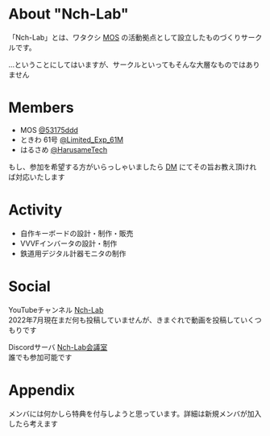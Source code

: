 # About "Nch-Lab"

「Nch-Lab」とは、ワタクシ <a href="https://twitter.com/53175DDD" target="_blank" rel="noopener noreferrer">MOS</a> の活動拠点として設立したものづくりサークルです。

...ということにしてはいますが、サークルといってもそんな大層なものではありません

# Members

- MOS [@53175ddd](https://twitter.com/53175ddd)
- ときわ 61号 [@Limited_Exp_61M](https://twitter.com/Limited_Exp_61M)
- はるさめ [@HarusameTech](https://twitter.com/HarusameTech)

もし、参加を希望する方がいらっしゃいましたら <a href="https://www.twitter.com/messages/compose?recipient_id=1358261719701721088">DM</a> にてその旨お教え頂ければ対応いたします

# Activity

- 自作キーボードの設計・制作・販売
- VVVFインバータの設計・制作
- 鉄道用デジタル計器モニタの制作

# Social

YouTubeチャンネル <a href="https://www.youtube.com/channel/UCHh3sU1-ILivTzyj8Z14X7w" target="_blank" rel="noopener noreferrer">Nch-Lab</a>  
2022年7月現在まだ何も投稿していませんが、きまぐれで動画を投稿していくつもりです

Discordサーバ <a href="https://discord.gg/r3HeMB2B6a" target="_blank" rel="noopener norefferrer">Nch-Lab会議室</a>  
誰でも参加可能です

# Appendix

メンバには何かしら特典を付与しようと思っています。詳細は新規メンバが加入したら考えます

